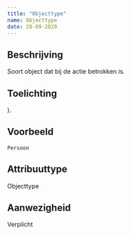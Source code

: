 ```yaml
---
title: "Objecttype"
name: Objecttype
date: 28-09-2020
---
```


## Beschrijving
Soort object dat bij de actie betrokken is.

## Toelichting
).

## Voorbeeld
`Persoon`

## Attribuuttype
Objecttype

## Aanwezigheid
Verplicht
